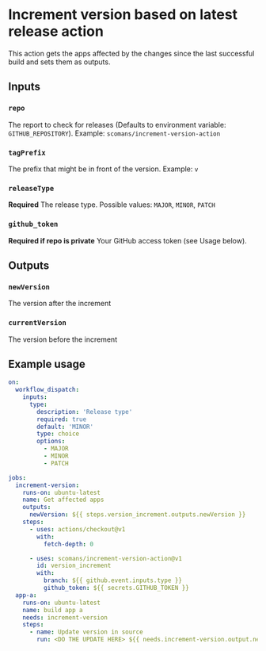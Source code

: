 # Increment version based on latest release action

This action gets the apps affected by the changes since the last successful build and sets them as outputs.

## Inputs

### `repo`

The report to check for releases (Defaults to environment variable: `GITHUB_REPOSITORY`).
Example: `scomans/increment-version-action`

### `tagPrefix`

The prefix that might be in front of the version. Example: `v`

### `releaseType`

**Required** The release type. Possible values: `MAJOR`, `MINOR`, `PATCH`

### `github_token`

**Required if repo is private** Your GitHub access token (see Usage below).

## Outputs

### `newVersion`

The version after the increment

### `currentVersion`

The version before the increment

## Example usage

```yaml
on:
  workflow_dispatch:
    inputs:
      type:
        description: 'Release type'
        required: true
        default: 'MINOR'
        type: choice
        options:
          - MAJOR
          - MINOR
          - PATCH

jobs:
  increment-version:
    runs-on: ubuntu-latest
    name: Get affected apps
    outputs:
      newVersion: ${{ steps.version_increment.outputs.newVersion }}
    steps:
      - uses: actions/checkout@v1
        with:
          fetch-depth: 0

      - uses: scomans/increment-version-action@v1
        id: version_increment
        with:
          branch: ${{ github.event.inputs.type }}
          github_token: ${{ secrets.GITHUB_TOKEN }}
  app-a:
    runs-on: ubuntu-latest
    name: build app a
    needs: increment-version
    steps:
      - name: Update version in source
        run: <DO THE UPDATE HERE> ${{ needs.increment-version.output.newVersion }}
```
